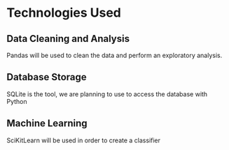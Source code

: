 # Technologies Used

## Data Cleaning and Analysis
Pandas will be used to clean the data and perform an exploratory analysis.

## Database Storage
SQLite is the tool, we are planning to use to access the database with Python

## Machine Learning
SciKitLearn will be used in order to create a classifier
